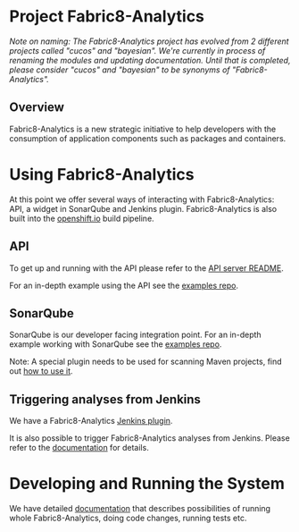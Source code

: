 # Project Fabric8-Analytics

*Note on naming: The Fabric8-Analytics project has evolved from 2 different projects called "cucos" and "bayesian". We're currently in process of renaming the modules and updating documentation. Until that is completed, please consider "cucos" and "bayesian" to be synonyms of "Fabric8-Analytics".*

## Overview

Fabric8-Analytics is a new strategic initiative to help developers with the consumption of application components such as packages and containers.

# Using Fabric8-Analytics

At this point we offer several ways of interacting with Fabric8-Analytics: API, a widget in SonarQube and Jenkins plugin. Fabric8-Analytics is also built into the [openshift.io](https://openshift.io) build pipeline.

## API

To get up and running with the API please refer to the [API server README](https://github.com/fabric8-analytics/fabric8-analytics-server/blob/master/README.md).

For an in-depth example using the API see the [examples repo](https://github.com/fabric8-analytics/examples).

## SonarQube

SonarQube is our developer facing integration point. For an in-depth example working with SonarQube see the [examples repo](https://github.com/fabric8-analytics/examples).

Note: A special plugin needs to be used for scanning Maven projects, find out [how to use it](https://github.com/fabric8-analytics/fabric8-analytics-sonarqube-plugin).

## Triggering analyses from Jenkins

We have a Fabric8-Analytics [Jenkins plugin](https://github.com/fabric8-analytics/fabric8-analytics-jenkins-plugin).

It is also possible to trigger Fabric8-Analytics analyses from Jenkins. Please refer to the [documentation](https://github.com/fabric8-analytics/fabric8-analytics-sonarqube-plugin/blob/master/docs/running_from_jenkins.md) for details.

# Developing and Running the System

We have detailed [documentation](https://github.com/fabric8-analytics/fabric8-analytics-deployment/blob/master/README.md) that describes possibilities of running whole Fabric8-Analytics, doing code changes, running tests etc.
